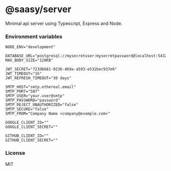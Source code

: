# @saasy/server

Minimal api server using Typescript, Express and Node.

### Environment variables
```shell
NODE_ENV="development"

DATABASE_URL="postgresql://mysecretuser:mysecretpassword@localhost:5432/mydb"
MAX_BODY_SIZE="128KB"

JWT_SECRET="723d6681-9236-469a-a593-e532bec937e6"
JWT_TIMEOUT="1h"
JWT_REFRESH_TIMEOUT="30 days"

SMTP_HOST="smtp.ethereal.email"
SMTP_PORT="587"
SMTP_USER="your.user@smtp"
SMTP_PASSWORD="password"
SMTP_REJECT_UNAUTHORIZED="false"
SMTP_SECURE="false"
SMTP_FROM="Company Name <company@example.com>"

GOOGLE_CLIENT_ID=""
GOOGLE_CLIENT_SECRET=""

GITHUB_CLIENT_ID=""
GITHUB_CLIENT_SECRET=""
```

### License
MIT